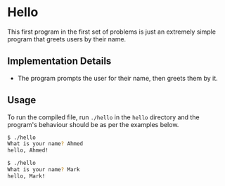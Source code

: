 # Hello

This first program in the first set of problems is just an extremely simple program that greets users by their name.

## Implementation Details

* The program prompts the user for their name, then greets them by it.

## Usage

To run the compiled file, run `./hello` in the `hello` directory and the program's behaviour should be as per the examples below.

```bash
$ ./hello
What is your name? Ahmed
hello, Ahmed!
```

```bash
$ ./hello
What is your name? Mark
hello, Mark!
```